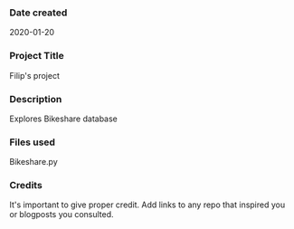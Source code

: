 ### Date created
2020-01-20

### Project Title
Filip's project

### Description
Explores Bikeshare database

### Files used
Bikeshare.py

### Credits
It's important to give proper credit. Add links to any repo that inspired you or blogposts you consulted.

